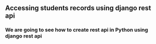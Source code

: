 ## Accessing students records using django rest api
### We are going to see how to create rest api in Python using django rest api





